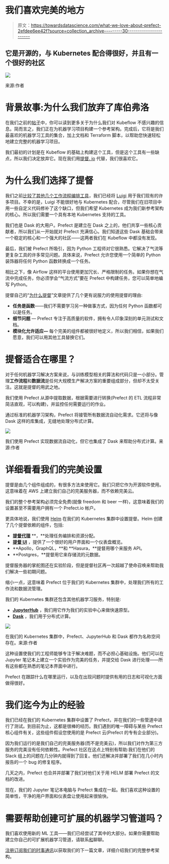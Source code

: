 # 我们喜欢完美的地方

> 原文：<https://towardsdatascience.com/what-we-love-about-prefect-2efdee6ee42f?source=collection_archive---------30----------------------->

## 它是开源的，与 Kubernetes 配合得很好，并且有一个很好的社区

![](img/c5b7324eea1afd09b3bc4a47b371fc59.png)

来源:作者

# 背景故事:为什么我们放弃了库伯弗洛

在我们之前的[帖子](https://datarevenue.com/en-blog/kubeflow-not-ready-for-production)中，你可以读到更多关于为什么我们对 Kubeflow 不感兴趣的信息。简而言之，我们正在为机器学习项目构建一个参考架构。完成后，它将是我们最喜欢的机器学习工具的集合，加上文档和 Terraform 脚本，以帮助您快速轻松地建立完整的机器学习项目。

我们最初的计划是在 Kubeflow 的基础上构建这个工具，但是这个工具有一些缺点，所以我们决定放弃它。现在我们用[提督. io](https://www.prefect.io/) 代替，我们很喜欢它。

# 为什么我们选择了提督

我们之前[比较了其他几个工作流程编排工具](https://www.datarevenue.com/en-blog/airflow-vs-luigi-vs-argo-vs-mlflow-vs-kubeflow)，我们已经将 [Luigi](https://github.com/spotify/luigi) 用于我们现有的许多项目。不幸的是，Luigi 不能很好地与 Kubernetes 配合，尽管我们在旧项目中用一些自定义代码修补了这个缺口，但我们希望 Kubernetes 成为我们新参考架构的核心。所以我们需要一个具有本地 Kubernetes 支持的工具。

我们也是 Dask 的大用户。Prefect 是建立在 Dask 之上的，他们共享一些核心贡献者，所以我们从一开始就对 Prefect 充满信心。我们知道这些 Dask 基础会带来一个稳定的核心和一个强大的社区——这两者我们在 Kubeflow 中都没有发现。

最后，我们被 Prefect 所吸引，因为 Python 工程师对它很熟悉。它解决了气流等更复杂工具的许多常见问题。具体来说，Prefect 允许您使用一个简单的 Python 装饰器将任何 Python 函数转换成一个任务。

相比之下，像 Airflow 这样的平台使用更加冗长、严格限制的任务。如果你想在气流中完成任务，你必须学会“气流方式”要在 Prefect 中构建任务，您可以简单地编写 Python。

提督自己的“[为什么提督](https://docs.prefect.io/core/getting_started/why-prefect.html)”文章提供了几个更有说服力的使用提督的理由:

*   **任务是函数**——我们不需要学习另一种做事方式，因为任何 Python 函数都可以是任务。
*   **细节问题** — Prefect 专注于高质量的软件，拥有令人印象深刻的单元测试和文档。
*   **模块化允许适应—** 每个完美的组件都被很好地定义，所以我们相信，如果我们愿意，我们可以用其他工具替换它们。

# 提督适合在哪里？

对于任何机器学习解决方案来说，与训练模型相关的算法和代码只是一小部分。管理**工作流程**和**数据流**是任何大规模生产解决方案的重要组成部分，但却不太受关注。这就是提督的用武之地。

我们使用 Prefect 从源中提取数据，根据需要进行转换(Prefect 的 ETL 流程非常简洁直观，可以构建)，并监控任何需要运行的作业。

通过标准的机器学习架构，Prefect 将接管所有数据流自动化需求。它还将与像 Dask 这样的库集成，无缝地处理分布式计算。

![](img/45b893e48fca6c28b94e110f487a6711.png)

我们使用 Prefect 实现数据流自动化，但它也集成了 Dask 来帮助分布式计算。来源:作者

# 详细看看我们的完美设置

提督是由几个组件组成的，有很多方法来使用它。我们只把它作为开源软件使用。这意味着在 AWS 上建立我们自己的完美服务器，而不依赖完美云。

我们的整个参考架构必须完全免费(就像 freedom 和 beer 一样)，这意味着我们的设置甚至不需要用户拥有一个 Prefect.io 帐户。

更具体地说，我们使用 [Helm](https://helm.sh/) 在我们的 Kubernetes 集群中设置提督。Helm 创建了几个提督依赖的组件，包括:

*   [**提督代理**](https://docs.prefect.io/orchestration/agents/overview.html) **，**处理任务编排和资源分配。
*   [**提督 UI**](https://docs.prefect.io/orchestration/ui/dashboard.html) ，提供了一个很好的用户界面和一个仪表盘概览。
*   **Apollo，GraphQL，**和 **Hasura，**提督用哪个来服务 API。
*   **Postgres，**提督用它来存储流的元数据。

提督服务器的掌舵图还在实验阶段，但是提督社区再一次超越了使命召唤来帮助我们解决一些初期问题。

缩小一点，这意味着 Prefect 位于我们的 Kubernetes 集群中，处理我们所有的工作流和数据流管理。

我们的 Kubernetes 集群还包含其他机器学习服务，特别是:

*   [**JupyterHub**](https://jupyter.org/hub) ，我们用它作为我们的实验中心来做快速原型。
*   [**Dask**](https://dask.org/) ，我们用于分布式计算。

![](img/1dcaab54f26e2ced621c44bb96871e84.png)

在我们的 Kubernetes 集群中，Prefect、JupyterHub 和 Dask 都作为名称空间存在。来源:作者

这种设置使我们的工程师能够专注于解决难题，而不必担心基础设施。他们可以在 Jupyter 笔记本上建立一个实验作为完美的任务，并提交给 Dask 进行处理——所有这些都在熟悉的笔记本界面中进行。

Prefect 在跟踪什么在哪里运行，以及在出现问题时提供有用的日志和可视化方面做得很好。

# 我们迄今为止的经验

我们已经在我们的 Kubernetes 集群中设置了 Prefect，并在我们的一些管道中进行了测试。到目前为止，这都是很棒的经历。我们遇到的唯一障碍与某些 Prefect 核心组件有关，这些组件假设您使用的是 Prefect 云(Prefect 的专有企业部分)。

因为我们运行的是我们自己的完美服务器(而不是完美云)，所以我们对作为第三方服务的完美没有任何依赖性。Prefect 社区在这点上特别有帮助:我们在他们的 Slack 组上的问题在几分钟内就得到了回复。他们还解决并部署了我们在几小时内报告的一个 bug 的修复程序。

几天之内，Prefect 也合并并部署了我们对他们关于用 HELM 部署 Prefect 的文档的改进。

现在，我们的 Jupyter 笔记本电脑与 Prefect 集成在一起。我们喜欢这种设置的简单性，干净的用户界面和仪表盘让使用起来很愉快。

# 需要帮助创建可扩展的机器学习管道吗？

我们喜欢使用新的 ML 工具——我们已经尝试了其中的大部分。如果你需要帮助建立你自己的可扩展机器学习管道，请联系[和](https://datarevenue.com/en-contact)聊聊。

[注册订阅我们的时事通讯](https://www.datarevenue.com/signup)以获取我们的下一篇文章，详细介绍我们的完整参考架构。